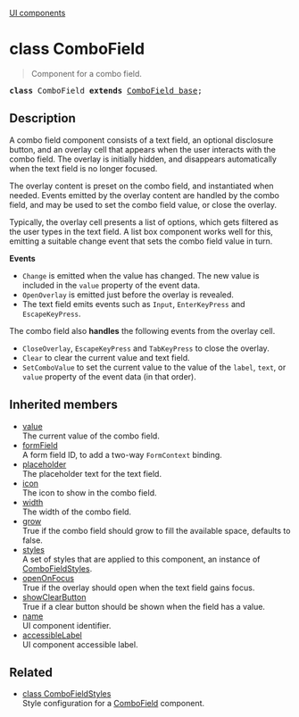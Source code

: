 [UI components](../index.md)

# class ComboField

> Component for a combo field.

<pre class="docgen_signature"><b>class</b> ComboField <b>extends</b> <a href="ComboField_base.md">ComboField_base</a>;</pre>

## Description

A combo field component consists of a text field, an optional disclosure button, and an overlay cell that appears when the user interacts with the combo field. The overlay is initially hidden, and disappears automatically when the text field is no longer focused.

The overlay content is preset on the combo field, and instantiated when needed. Events emitted by the overlay content are handled by the combo field, and may be used to set the combo field value, or close the overlay.

Typically, the overlay cell presents a list of options, which gets filtered as the user types in the text field. A list box component works well for this, emitting a suitable change event that sets the combo field value in turn.

**Events**
- `Change` is emitted when the value has changed. The new value is included in the `value` property of the event data.
- `OpenOverlay` is emitted just before the overlay is revealed.
- The text field emits events such as `Input`, `EnterKeyPress` and `EscapeKeyPress`.

The combo field also **handles** the following events from the overlay cell.

- `CloseOverlay`, `EscapeKeyPress` and `TabKeyPress` to close the overlay.
- `Clear` to clear the current value and text field.
- `SetComboValue` to set the current value to the value of the `label`, `text`, or `value` property of the event data (in that order).

## Inherited members

- [<!--{ref:property}-->value](ComboField_base_value.md) \
    The current value of the combo field.
- [<!--{ref:property}-->formField](ComboField_base_formField.md) \
    A form field ID, to add a two-way `FormContext` binding.
- [<!--{ref:property}-->placeholder](ComboField_base_placeholder.md) \
    The placeholder text for the text field.
- [<!--{ref:property}-->icon](ComboField_base_icon.md) \
    The icon to show in the combo field.
- [<!--{ref:property}-->width](ComboField_base_width.md) \
    The width of the combo field.
- [<!--{ref:property}-->grow](ComboField_base_grow.md) \
    True if the combo field should grow to fill the available space, defaults to false.
- [<!--{ref:property}-->styles](ComboField_base_styles.md) \
    A set of styles that are applied to this component, an instance of [ComboFieldStyles](ComboFieldStyles.md).
- [<!--{ref:property}-->openOnFocus](ComboField_base_openOnFocus.md) \
    True if the overlay should open when the text field gains focus.
- [<!--{ref:property}-->showClearButton](ComboField_base_showClearButton.md) \
    True if a clear button should be shown when the field has a value.
- [<!--{ref:property}-->name](ComboField_base_name.md) \
    UI component identifier.
- [<!--{ref:property}-->accessibleLabel](ComboField_base_accessibleLabel.md) \
    UI component accessible label.

## Related

- [<!--{ref:class}-->class ComboFieldStyles](ComboFieldStyles.md) \
    Style configuration for a [ComboField](ComboField.md) component.
